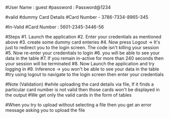#User Name : guest
#password : Password@1234

#valid
#dummy Card Details
#Card Number - 3786-7334-8965-345

#In-Valid
#Card Number : 5601-2345-3446-56

#Steps
#1. Launch the application
#2. Enter your credentials as mentioned above
#3. create some dummy card enteries
#4. Now press Logout -> It's just to redirect you to the login screen. The code isn't killing your session
#5. Now re-enter your credentials to login
#6. you will be able to see your data in the table
#7. If you remain in-active for more than 240 seconds then your session will be terminated
#8. Now Launch the application and try logging in
#9. Inference -> you won't be able to see your data in the table
#try using logout to navigate to the login screen then enter your credentials

#Note (Validation)
#while uploading the card details via file, If it finds a particular card number is not valid then those cards won't be displayed in the output
#We get only the valid cards in the form of tables

#When you try to upload without selecting a file then you get an error message asking you to upload the file
